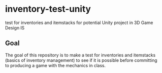 # inventory-test-unity
test for inventories and itemstacks for potential Unity project in 3D Game Design IS

## Goal

The goal of this repository is to make a test for inventories and itemstacks (basics of inventory management) to see if it is possible before committing to producing a game with the mechanics in class.
